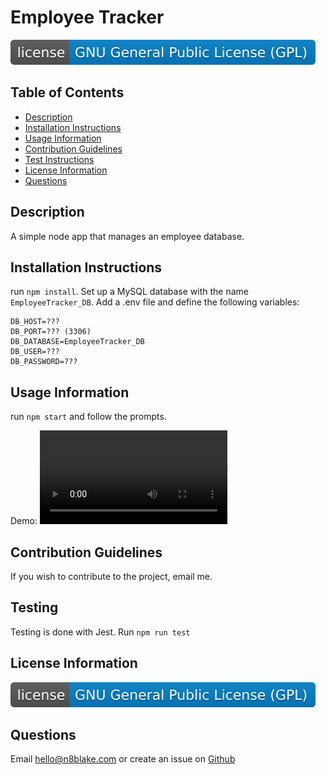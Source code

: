 # Employee Tracker

<a href="https://opensource.org/licenses"><img src="badge.svg" /></a>

## Table of Contents
* [Description](#description)
* [Installation Instructions](#installation-instructions)
* [Usage Information](#usage-information)
* [Contribution Guidelines](#contribution-guidelines)
* [Test Instructions](#test-instructions)
* [License Information](#license-information)
* [Questions](#questions)

## Description
A simple node app that manages an employee database.

## Installation Instructions
run ```npm install```. Set up a MySQL database with the name ```EmployeeTracker_DB```. Add a .env file and define the following variables:
```
DB_HOST=???
DB_PORT=??? (3306)
DB_DATABASE=EmployeeTracker_DB
DB_USER=???
DB_PASSWORD=???
```

## Usage Information
run ```npm start``` and follow the prompts.

Demo:
<video controls="true">
	<source src="demo.mov" type="video/mp4">
	<source src="demo.mp4" type="video/mp4">
</video>

## Contribution Guidelines
If you wish to contribute to the project, email me.

## Testing
Testing is done with Jest. Run ```npm run test```

## License Information

<a href="https://opensource.org/licenses"><img src="badge.svg" /></a>


		

## Questions
Email [hello@n8blake.com](mailto:hello@n8blake.com)
or create an issue on [Github](https://github.com/n8blake)  
